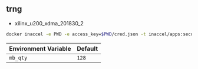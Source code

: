 ## trng

- xilinx_u200_xdma_201830_2

```sh
docker inaccel -e PWD -e access_key=$PWD/cred.json -t inaccel/apps:secure-ic run trng --
```

| Environment Variable | Default |
| -------------------- | ------- |
| `mb_qty`             | `128`   |
